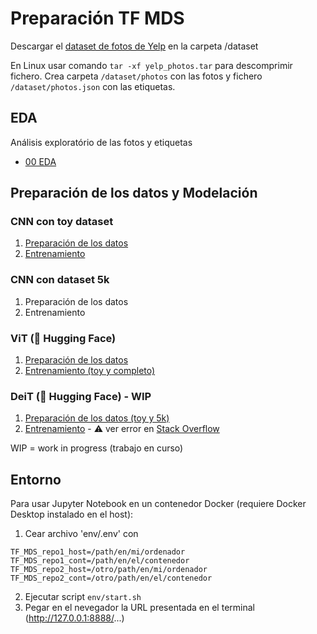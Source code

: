 # Preparación TF MDS
Descargar el [dataset de fotos de Yelp](https://www.yelp.com/dataset) en la carpeta /dataset

En Linux usar comando `tar -xf yelp_photos.tar` para descomprimir fichero. Crea carpeta `/dataset/photos` con las fotos y fichero `/dataset/photos.json` con las etiquetas.

## EDA
Análisis exploratório de las fotos y etiquetas
- [00 EDA](00_EDA.ipynb)

## Preparación de los datos y Modelación

### CNN con toy dataset

1. [Preparación de los datos](01_Preparación_flat_toy_dataset.ipynb)
2. [Entrenamiento](04_CNN_toy.ipynb)

### CNN con dataset 5k

1. Preparación de los datos
2. Entrenamiento

### ViT (&#129303; Hugging Face)

1. [Preparación de los datos](01_preparación_de_los_datos.ipynb)
2. [Entrenamiento (toy y completo)](03_tuneo_ViT.ipynb)

### DeiT (&#129303; Hugging Face) - **WIP**

1. [Preparación de los datos (toy y 5k)](02_crear_estructura_dataset_HF.ipynb)
2. [Entrenamiento](04_tuneo_DeiT.ipynb) - &#9888; ver error en [Stack Overflow](https://stackoverflow.com/questions/73505595/forward-got-an-unexpected-keyword-argument-labels-while-training-huggin-fa)

WIP = work in progress (trabajo en curso)

## Entorno
Para usar Jupyter Notebook en un contenedor Docker (requiere Docker Desktop instalado en el host):
1. Cear archivo 'env/.env' con
   
```
TF_MDS_repo1_host=/path/en/mi/ordenador
TF_MDS_repo1_cont=/path/en/el/contenedor
TF_MDS_repo2_host=/otro/path/en/mi/ordenador
TF_MDS_repo2_cont=/otro/path/en/el/contenedor
```

2. Ejecutar script `env/start.sh`
3. Pegar en el nevegador la URL presentada en el terminal (http://127.0.0.1:8888/...)

